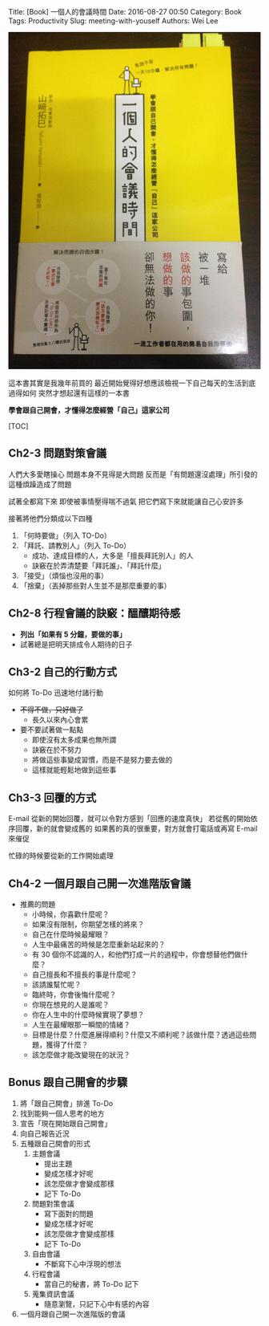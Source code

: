 Title: [Book] 一個人的會議時間
Date: 2016-08-27 00:50
Category: Book
Tags: Productivity
Slug: meeting-with-youself
Authors: Wei Lee

![一個人的會議時間](/images/books/self-meeting-time.jpg)

這本書其實是我幾年前買的
最近開始覺得好想應該檢視一下自己每天的生活到底過得如何
突然才想起還有這樣的一本書

**學會跟自己開會，才懂得怎麼經營「自己」這家公司**

<!--more-->

[TOC]

## Ch2-3 問題對策會議

人們大多愛瞎操心
問題本身不見得是大問題
反而是「有問題還沒處理」所引發的這種煩躁造成了問題

試著全都寫下來
即使被事情壓得喘不過氣
把它們寫下來就能讓自己心安許多

接著將他們分類成以下四種

1. 「何時要做」（列入 TO-Do）
2. 「拜託、請教別人」（列入 To-Do）
    * 成功、達成目標的人，大多是「擅長拜託別人」的人
    * 訣竅在於弄清楚要「拜託誰」、「拜託什麼」
3. 「接受」（煩惱也沒用的事）
4. 「捨棄」（丟掉那些對人生並不是那麼重要的事）

## Ch2-8 行程會議的訣竅：醞釀期待感

* **列出「如果有 5 分鐘，要做的事」**
* 試著總是把明天排成令人期待的日子

## Ch3-2 自己的行動方式

如何將 To-Do 迅速地付諸行動

* ~~不得不做，只好做了~~
    * 長久以來內心會累
* 要不要試著做一點點
    * 即使沒有太多成果也無所謂
    * 訣竅在於不努力
    * 將做這些事變成習慣，而是不是努力要去做的
    * 這樣就能輕鬆地做到這些事

## Ch3-3 回覆的方式

E-mail 從新的開始回覆，就可以令對方感到「回應的速度真快」
若從舊的開始依序回覆，新的就會變成舊的
如果舊的真的很重要，對方就會打電話或再寫 E-mail 來催促

忙碌的時候要從新的工作開始處理

## Ch4-2 一個月跟自己開一次進階版會議

* 推薦的問題
    * 小時候，你喜歡什麼呢？
    * 如果沒有限制，你期望怎樣的將來？
    * 自己在什麼時候最耀眼？
    * 人生中最痛苦的時候是怎麼重新站起來的？
    * 有 30 個你不認識的人，和他們打成一片的過程中，你會想替他們做什麼？
    * 自己擅長和不擅長的事是什麼呢？
    * 該請誰幫忙呢？
    * 臨終時，你會後悔什麼呢？
    * 你現在想見的人是誰呢？
    * 你在人生中的什麼時候實現了夢想？
    * 人生在最耀眼那一瞬間的情緒？
    * 目標是什麼？什麼進展得順利？什麼又不順利呢？該做什麼？透過這些問題，獲得了什麼？
    * 該怎麼做才能改變現在的狀況？

## Bonus 跟自己開會的步驟

1. 將「跟自己開會」排進 To-Do
2. 找到能夠一個人思考的地方
3. 宣告「現在開始跟自己開會」
4. 向自己報告近況
5. 五種跟自己開會的形式
    1. 主題會議
        * 提出主題
        * 變成怎樣才好呢
        * 該怎麼做才會變成那樣
        * 記下 To-Do
    2. 問題對策會議
        * 寫下面對的問題
        * 變成怎樣才好呢
        * 該怎麼做才會變成那樣
        * 記下 To-Do
    3. 自由會議
        * 不斷寫下心中浮現的想法
    4. 行程會議
        * 當自己的秘書，將 To-Do 記下
    5. 蒐集資訊會議
        * 隨意瀏覽，只記下心中有感的內容
6. 一個月跟自己開一次進階版的會議
